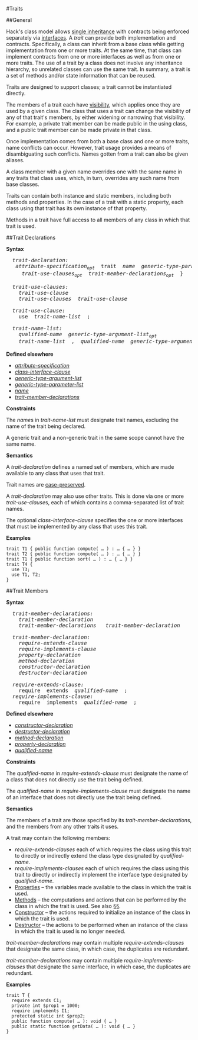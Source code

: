#Traits

##General

Hack's class model allows [single inheritance](16-classes.md#general) with contracts
being enforced separately via [interfaces](17-interfaces.md#general). A *trait* can provide
both implementation and contracts. Specifically, a class can inherit
from a base class while getting implementation from one or more traits.
At the same time, that class can implement contracts from one or more
interfaces as well as from one or more traits. The use of a trait by a
class does not involve any inheritance hierarchy, so unrelated classes
can use the same trait. In summary, a trait is a set of methods and/or
state information that can be reused.

Traits are designed to support classes; a trait cannot be instantiated
directly.

The members of a trait each have [visibility](16-classes.md#general), which applies once
they are used by a given class. The class that uses a trait can change
the visibility of any of that trait's members, by either widening or
narrowing that visibility. For example, a private trait member can be
made public in the using class, and a public trait member can be made
private in that class.

Once implementation comes from both a base class and one or more traits,
name conflicts can occur. However, trait usage provides a means of
disambiguating such conflicts. Names gotten from a trait can also be
given aliases.

A class member with a given name overrides one with the same name in any
traits that class uses, which, in turn, overrides any such name from
base classes. 

Traits can contain both instance and static members, including both
methods and properties. In the case of a trait with a static property,
each class using that trait has its own instance of that property.

Methods in a trait have full access to all members of any class in which
that trait is used.

##Trait Declarations

**Syntax**

<pre>
  <i>trait-declaration:</i>
   <i>attribute-specification<sub>opt</sub></i>  trait  <i>name</i>  <i>generic-type-parameter-list<sub>opt</sub></i>  <i>class-interface-clause<sub>opt</sub></i>  {
     <i>trait-use-clauses<sub>opt</sub>  trait-member-declarations<sub>opt</sub></i>  }

  <i>trait-use-clauses:</i>
    <i>trait-use-clause</i>
    <i>trait-use-clauses</i>  <i>trait-use-clause</i>

  <i>trait-use-clause:</i>
    use  <i>trait-name-list</i>  ;

  <i>trait-name-list:</i>
    <i>qualified-name</i>  <i>generic-type-argument-list<sub>opt</sub></i>
    <i>trait-name-list</i>  ,  <i>qualified-name</i>  <i>generic-type-argument-list<sub>opt</sub></i>
</pre>

**Defined elsewhere**

* [*attribute-specification*](21-attributes.md#attribute-specification)
* [*class-interface-clause*](16-classes.md#class-declarations)
* [*generic-type-argument-list*](14-generic-types-methods-and-functions.md#type-parameters)
* [*generic-type-parameter-list*](14-generic-types-methods-and-functions.md#type-parameters)
* [*name*](09-lexical-structure.md#names)
* [*trait-member-declarations*](18-traits.md#trait-members)

**Constraints**

The *name*s in *trait-name-list* must designate trait names, excluding
the name of the trait being declared.

A generic trait and a non-generic trait in the same scope cannot have the same name.

**Semantics**

A *trait-declaration* defines a named set of members, which are made
available to any class that uses that trait.

Trait names are [case-preserved](03-terms-and-definitions.md).

A *trait-declaration* may also use other traits. This is done via one or
more *trait-use-clause*s, each of which contains a comma-separated list
of trait names.

The optional *class-interface-clause* specifies the one or more interfaces that must be implemented by any class that uses this trait.

**Examples**

```Hack
trait T1 { public function compute( … ) : … { … } }
trait T2 { public function compute( … ) : … { … } }
trait T1 { public function sort( … ) : … { … } }
trait T4 {
  use T3;
  use T1, T2;
}
```

##Trait Members

**Syntax**

<pre>
  <i>trait-member-declarations:</i>
    <i>trait-member-declaration</i>
    <i>trait-member-declarations   trait-member-declaration</i>

  <i>trait-member-declaration:</i>
    <i>require-extends-clause</i>
    <i>require-implements-clause</i>
    <i>property-declaration</i>
    <i>method-declaration</i>
    <i>constructor-declaration</i>
    <i>destructor-declaration</i>

  <i>require-extends-clause:</i>
    require  extends  <i>qualified-name</i>  ;
  <i>require-implements-clause:</i>
    require  implements  <i>qualified-name</i>  ;
</pre>

**Defined elsewhere**

* [*constructor-declaration*](16-classes.md#constructors)
* [*destructor-declaration*](16-classes.md#destructors)
* [*method-declaration*](16-classes.md#methods)
* [*property-declaration*](16-classes.md#properties)
* [*qualified-name*](20-namespaces.md#defining-namespaces)

**Constraints**

The *qualified-name* in *require-extends-clause* must designate the name of a class that does not directly use the trait being defined.

The *qualified-name* in *require-implements-clause* must designate the name of an interface that does not directly use the trait being defined.

**Semantics**

The members of a trait are those specified by its
*trait-member-declaration*s, and the members from any other traits it
uses.

A trait may contain the following members:

* *require-extends-clauses* each of which requires the class using this trait to directly or indirectly extend the class type designated by *qualified-name*.
* *require-implements-clauses* each of which requires the class using this trait to directly or indirectly implement the interface type designated by *qualified-name*.
* [Properties](16-classes.md#properties) – the variables made available to the class in which the trait is used.
* [Methods](16-classes.md#methods) – the computations and actions that can be performed by the class in which the trait is used. See also [§§](16-classes.md#methods-with-special-semantics).
* [Constructor](16-classes.md#constructors) – the actions required to initialize an instance of the class in which the trait is used.
* [Destructor](16-classes.md#destructors) – the actions to be performed when an instance of the class in which the trait is used is no longer needed.

*trait-member-declarations* may contain multiple *require-extends-clauses* that designate the same class, in which case, the duplicates are redundant. 

*trait-member-declarations* may contain multiple *require-implements-clauses* that designate the same interface, in which case, the duplicates are redundant.

**Examples**

```Hack
trait T {
  require extends C1;
  private int $prop1 = 1000;
  require implements I1;
  protected static int $prop2;
  public function compute( … ): void { … }
  public static function getData( … ): void { … }
}
```


